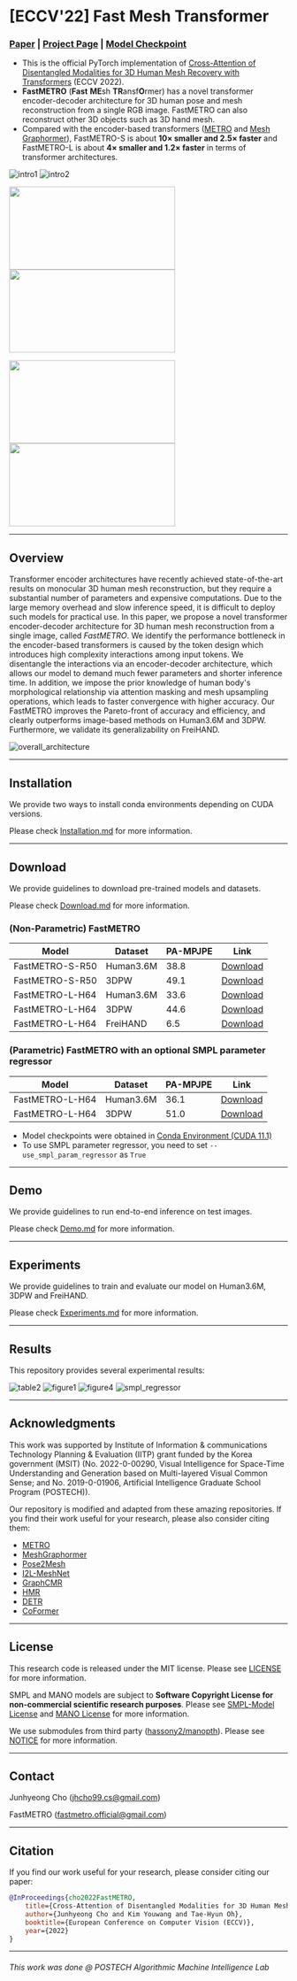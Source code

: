 # [ECCV'22] Fast Mesh Transformer
### [Paper](https://arxiv.org/abs/2207.13820) | [Project Page](https://fastmetro.github.io/) | [Model Checkpoint](#model_checkpoint)

- This is the official PyTorch implementation of [Cross-Attention of Disentangled Modalities for 3D Human Mesh Recovery with Transformers](https://arxiv.org/abs/2207.13820) (ECCV 2022).
- **FastMETRO** (**Fast** **ME**sh **TR**ansf**O**rmer) has a novel transformer encoder-decoder architecture for 3D human pose and mesh reconstruction from a single RGB image. FastMETRO can also reconstruct other 3D objects such as 3D hand mesh.
- Compared with the encoder-based transformers ([METRO](https://github.com/microsoft/MeshTransformer) and [Mesh Graphormer](https://github.com/microsoft/MeshGraphormer)), FastMETRO-S is about **10× smaller and 2.5× faster** and FastMETRO-L is about **4× smaller and 1.2× faster** in terms of transformer architectures.

![intro1](./assets/intro1.png)
![intro2](./assets/intro2.png)

<img src="./assets/occlusion_v_28.gif" width="300" height="150">  <img src="./assets/occlusion_v_14.gif" width="300" height="150">

<img src="./assets/occlusion_h_28.gif" width="300" height="150">  <img src="./assets/occlusion_h_14.gif" width="300" height="150">

---

## Overview
Transformer encoder architectures have recently achieved state-of-the-art results on monocular 3D human mesh reconstruction, but they require a substantial number of parameters and expensive computations. Due to the large memory overhead and slow inference speed, it is difficult to deploy such models for practical use. In this paper, we propose a novel transformer encoder-decoder architecture for 3D human mesh reconstruction from a single image, called *FastMETRO*. We identify the performance bottleneck in the encoder-based transformers is caused by the token design which introduces high complexity interactions among input tokens. We disentangle the interactions via an encoder-decoder architecture, which allows our model to demand much fewer parameters and shorter inference time. In addition, we impose the prior knowledge of human body's morphological relationship via attention masking and mesh upsampling operations, which leads to faster convergence with higher accuracy. Our FastMETRO improves the Pareto-front of accuracy and efficiency, and clearly outperforms image-based methods on Human3.6M and 3DPW. Furthermore, we validate its generalizability on FreiHAND.

![overall_architecture](./assets/overall_architecture.png)

---

## Installation
We provide two ways to install conda environments depending on CUDA versions. 

Please check [Installation.md](./docs/Installation.md) for more information.

---

## Download
We provide guidelines to download pre-trained models and datasets. 

Please check [Download.md](./docs/Download.md) for more information.

<a name="model_checkpoint"></a>

### (Non-Parametric) FastMETRO
| Model                               | Dataset   | PA-MPJPE | Link            |
| ----------------------------------- | --------- | -------- | --------------- |
| FastMETRO-S-R50                     | Human3.6M | 38.8     | [Download](https://drive.google.com/u/2/uc?id=1v61B2ewify6zAedQHo8vXOhdzckKl3hT&export=download&confirm=t)        |
| FastMETRO-S-R50                     | 3DPW      | 49.1     | [Download](https://drive.google.com/u/2/uc?id=1tk5evwX8GHV1uckVQcmMB_Lhu_RZkf0I&export=download&confirm=t)        |
| FastMETRO-L-H64                     | Human3.6M | 33.6     | [Download](https://drive.google.com/u/2/uc?id=1WU6q27SV7YNGCSBLypB5IGFVWMnL26io&export=download&confirm=t)        |
| FastMETRO-L-H64                     | 3DPW      | 44.6     | [Download](https://drive.google.com/u/2/uc?id=19Nc-KyluAB4UmY70HoBvIRqwRFVy4jQB&export=download&confirm=t)        |
| FastMETRO-L-H64                     | FreiHAND  | 6.5      | [Download](https://drive.google.com/u/2/uc?id=1u6dr0E1w15IBmstcFaihr6r-DHKFWuw1&export=download&confirm=t)        |


### (Parametric) FastMETRO with an optional SMPL parameter regressor
| Model           | Dataset   | PA-MPJPE | Link            |
| --------------- | --------- | -------- | --------------- |
| FastMETRO-L-H64 | Human3.6M | 36.1     | [Download](https://drive.google.com/u/2/uc?id=1cx2siY3Ecjo8j036j9QCthf9agvYSDRK&export=download&confirm=t)        |
| FastMETRO-L-H64 | 3DPW      | 51.0     | [Download](https://drive.google.com/u/2/uc?id=16iSWbk9SQrlUDpWwD6pLknv2_4S5_XBS&export=download&confirm=t)        |

- Model checkpoints were obtained in [Conda Environment (CUDA 11.1)](./docs/Installation.md)
- To use SMPL parameter regressor, you need to set `--use_smpl_param_regressor` as `True`

---

## Demo
We provide guidelines to run end-to-end inference on test images.

Please check [Demo.md](./docs/Demo.md) for more information.

---

## Experiments
We provide guidelines to train and evaluate our model on Human3.6M, 3DPW and FreiHAND. 

Please check [Experiments.md](./docs/Experiments.md) for more information.

---

## Results
This repository provides several experimental results:

![table2](./assets/table2.png)
![figure1](./assets/figure1.png)
![figure4](./assets/figure4.png)
![smpl_regressor](./assets/smpl_param_regressor.png)

---

## Acknowledgments
This work was supported by Institute of Information & communications Technology Planning & Evaluation (IITP) grant funded by the Korea government (MSIT) (No. 2022-0-00290, Visual Intelligence for Space-Time Understanding and Generation based on Multi-layered Visual Common Sense; and No. 2019-0-01906, Artificial Intelligence Graduate School Program (POSTECH)).

Our repository is modified and adapted from these amazing repositories. If you find their work useful for your research, please also consider citing them:
- [METRO](https://github.com/microsoft/MeshTransformer)          
- [MeshGraphormer](https://github.com/microsoft/MeshGraphormer)
- [Pose2Mesh](https://github.com/hongsukchoi/Pose2Mesh_RELEASE)
- [I2L-MeshNet](https://github.com/mks0601/I2L-MeshNet_RELEASE)
- [GraphCMR](https://github.com/nkolot/GraphCMR)
- [HMR](https://github.com/akanazawa/hmr)
- [DETR](https://github.com/facebookresearch/detr)
- [CoFormer](https://github.com/jhcho99/CoFormer)

---

## License
This research code is released under the MIT license. Please see [LICENSE](./LICENSE) for more information.

SMPL and MANO models are subject to **Software Copyright License for non-commercial scientific research purposes**. Please see [SMPL-Model License](https://smpl.is.tue.mpg.de/modellicense.html) and [MANO License](https://mano.is.tue.mpg.de/license.html) for more information.

We use submodules from third party ([hassony2/manopth](https://github.com/hassony2/manopth)). Please see [NOTICE](./NOTICE.md) for more information.

---

## Contact
Junhyeong Cho (jhcho99.cs@gmail.com)

FastMETRO (fastmetro.official@gmail.com)

---

## Citation
If you find our work useful for your research, please consider citing our paper:

````BibTeX
@InProceedings{cho2022FastMETRO,
    title={Cross-Attention of Disentangled Modalities for 3D Human Mesh Recovery with Transformers},
    author={Junhyeong Cho and Kim Youwang and Tae-Hyun Oh},
    booktitle={European Conference on Computer Vision (ECCV)},
    year={2022}
}
````

---
###### *This work was done @ POSTECH Algorithmic Machine Intelligence Lab*
